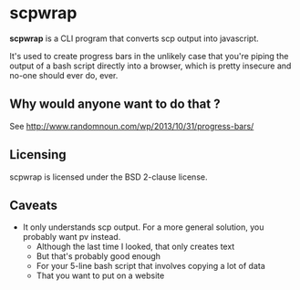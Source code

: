 
# scpwrap

**scpwrap**  is a CLI program that converts scp output into javascript.

It's used to create progress bars in the unlikely case that you're piping the output of a bash script directly into a browser, which is pretty insecure and no-one should ever do, ever. 

## Why would anyone want to do that  ?

See http://www.randomnoun.com/wp/2013/10/31/progress-bars/

## Licensing
scpwrap is licensed under the BSD 2-clause license.

## Caveats
* It only understands scp output. For a more general solution, you probably want pv instead.   
   * Although the last time I looked, that only creates text
   * But that's probably good enough
   * For your 5-line bash script that involves copying a lot of data
   * That you want to put on a website

